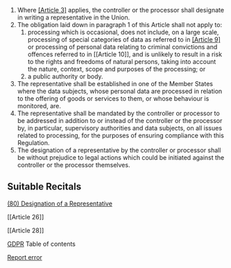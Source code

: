 
1. Where [[Article 3]](2) applies, the controller or the processor shall designate in writing a representative in the Union.
2. The obligation laid down in paragraph 1 of this Article shall not apply to:
	1. processing which is occasional, does not include, on a large scale, processing of special categories of data as referred to in [[Article 9]](1) or processing of personal data relating to criminal convictions and offences referred to in [[Article 10]], and is unlikely to result in a risk to the rights and freedoms of natural persons, taking into account the nature, context, scope and purposes of the processing; or
	2. a public authority or body.
3. The representative shall be established in one of the Member States where the data subjects, whose personal data are processed in relation to the offering of goods or services to them, or whose behaviour is monitored, are.
4. The representative shall be mandated by the controller or processor to be addressed in addition to or instead of the controller or the processor by, in particular, supervisory authorities and data subjects, on all issues related to processing, for the purposes of ensuring compliance with this Regulation.
5. The designation of a representative by the controller or processor shall be without prejudice to legal actions which could be initiated against the controller or the processor themselves.



## Suitable Recitals



[(80) Designation of a Representative](https://gdpr-info.eu/recitals/no-80/)




[[Article 26]]


[[Article 28]]



[GDPR](https://gdpr-info.eu)
Table of contents


[Report error](https://gdpr-info.eu/gf/?TB_iframe=true&height=306 "Your message")

